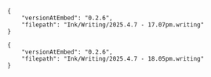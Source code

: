  
```handwritten-ink
{
	"versionAtEmbed": "0.2.6",
	"filepath": "Ink/Writing/2025.4.7 - 17.07pm.writing"
}
```

```handwritten-ink
{
	"versionAtEmbed": "0.2.6",
	"filepath": "Ink/Writing/2025.4.7 - 18.05pm.writing"
}
```
